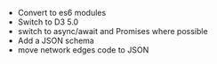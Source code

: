 * Convert to es6 modules
* Switch to D3 5.0
* switch to async/await and Promises where possible
* Add a JSON schema
* move network edges code to JSON

